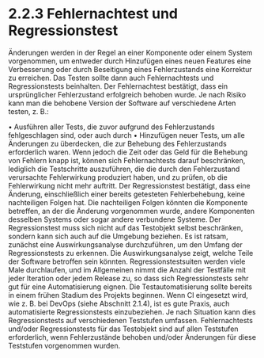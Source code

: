 # 2.2.3 Fehlernachtest und Regressionstest

Änderungen werden in der Regel an einer Komponente oder einem System vorgenommen,
um entweder durch Hinzufügen eines neuen Features eine Verbesserung oder durch
Beseitigung eines Fehlerzustands eine Korrektur zu erreichen. Das Testen sollte dann auch
Fehlernachtests und Regressionstests beinhalten.
Der Fehlernachtest bestätigt, dass ein ursprünglicher Fehlerzustand erfolgreich behoben
wurde. Je nach Risiko kann man die behobene Version der Software auf verschiedene Arten
testen, z. B.: 

• Ausführen aller Tests, die zuvor aufgrund des Fehlerzustands fehlgeschlagen sind,
oder auch durch
• Hinzufügen neuer Tests, um alle Änderungen zu überdecken, die zur Behebung des
Fehlerzustands erforderlich waren.
Wenn jedoch die Zeit oder das Geld für die Behebung von Fehlern knapp ist, können sich
Fehlernachtests darauf beschränken, lediglich die Testschritte auszuführen, die die durch den
Fehlerzustand verursachte Fehlerwirkung produziert haben, und zu prüfen, ob die
Fehlerwirkung nicht mehr auftritt.
Der Regressionstest bestätigt, dass eine Änderung, einschließlich einer bereits getesteten
Fehlerbehebung, keine nachteiligen Folgen hat. Die nachteiligen Folgen könnten die
Komponente betreffen, an der die Änderung vorgenommen wurde, andere Komponenten
desselben Systems oder sogar andere verbundene Systeme. Der Regressionstest muss sich
nicht auf das Testobjekt selbst beschränken, sondern kann sich auch auf die Umgebung
beziehen. Es ist ratsam, zunächst eine Auswirkungsanalyse durchzuführen, um den Umfang
der Regressionstests zu erkennen. Die Auswirkungsanalyse zeigt, welche Teile der Software
betroffen sein könnten.
Regressionstestsuiten werden viele Male durchlaufen, und im Allgemeinen nimmt die Anzahl
der Testfälle mit jeder Iteration oder jedem Release zu, so dass sich Regressionstests sehr
gut für eine Automatisierung eignen. Die Testautomatisierung sollte bereits in einem frühen
Stadium des Projekts beginnen. Wenn CI eingesetzt wird, wie z. B. bei DevOps (siehe
Abschnitt 2.1.4), ist es gute Praxis, auch automatisierte Regressionstests einzubeziehen. Je
nach Situation kann dies Regressionstests auf verschiedenen Teststufen umfassen.
Fehlernachtests und/oder Regressionstests für das Testobjekt sind auf allen Teststufen
erforderlich, wenn Fehlerzustände behoben und/oder Änderungen für diese Teststufen
vorgenommen wurden.